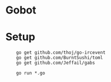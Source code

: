 # Gobot


# Setup

```
    go get github.com/thoj/go-ircevent
    go get github.com/BurntSushi/toml
    go get github.com/Jeffail/gabs

    go run *.go
```